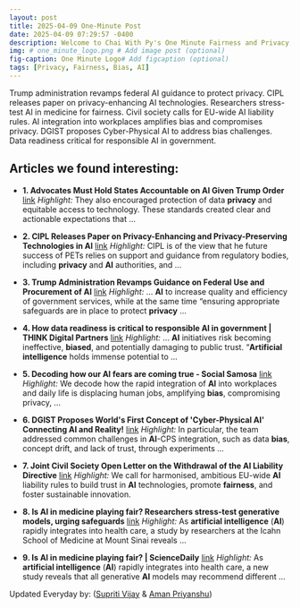 ```yaml
---
layout: post
title: 2025-04-09 One-Minute Post
date: 2025-04-09 07:29:57 -0400
description: Welcome to Chai With Py's One Minute Fairness and Privacy, which aims to provide you the current happenings in the world of Fairness, Privacy, and AI.
img: # one_minute_logo.png # Add image post (optional)
fig-caption: One Minute Logo# Add figcaption (optional)
tags: [Privacy, Fairness, Bias, AI]
---
```


Trump administration revamps federal AI guidance to protect privacy. CIPL releases paper on privacy-enhancing AI technologies. Researchers stress-test AI in medicine for fairness. Civil society calls for EU-wide AI liability rules. AI integration into workplaces amplifies bias and compromises privacy. DGIST proposes Cyber-Physical AI to address bias challenges. Data readiness critical for responsible AI in government.

## Articles we found interesting:

- **1. Advocates Must Hold States Accountable on <b>AI</b> Given Trump Order** [link](https://www.cbpp.org/blog/advocates-must-hold-states-accountable-on-ai-given-trump-order)
_Highlight:_ They also encouraged protection of data <b>privacy</b> and equitable access to technology. These standards created clear and actionable expectations that&nbsp;...

- **2. CIPL Releases Paper on <b>Privacy</b>-Enhancing and <b>Privacy</b>-Preserving Technologies in <b>AI</b>** [link](https://www.hunton.com/privacy-and-information-security-law/cipl-releases-paper-on-privacy-enhancing-and-privacy-preserving-technologies-in-ai-enabling-data-use-and-operationalizing-privacy-by-design-and-default)
_Highlight:_ CIPL is of the view that he future success of PETs relies on support and guidance from regulatory bodies, including <b>privacy</b> and <b>AI</b> authorities, and&nbsp;...

- **3. Trump Administration Revamps Guidance on Federal Use and Procurement of <b>AI</b>** [link](https://www.wiley.law/alert-Trump-Administration-Revamps-Guidance-on-Federal-Use-and-Procurement-of-AI)
_Highlight:_ ... <b>AI</b> to increase quality and efficiency of government services, while at the same time “ensuring appropriate safeguards are in place to protect <b>privacy</b>&nbsp;...

- **4. How data readiness is critical to responsible <b>AI</b> in government | THINK Digital Partners** [link](https://www.thinkdigitalpartners.com/news/2025/04/09/how-data-readiness-is-critical-to-responsible-ai-in-government/)
_Highlight:_ ... <b>AI</b> initiatives risk becoming ineffective, <b>biased</b>, and potentially damaging to public trust. “<b>Artificial intelligence</b> holds immense potential to&nbsp;...

- **5. Decoding how our <b>AI</b> fears are coming true - Social Samosa** [link](https://www.socialsamosa.com/decode/our-ai-fears-are-coming-true-8941737)
_Highlight:_ We decode how the rapid integration of <b>AI</b> into workplaces and daily life is displacing human jobs, amplifying <b>bias</b>, compromising privacy,&nbsp;...

- **6. DGIST Proposes World&#39;s First Concept of &#39;Cyber-Physical <b>AI</b>&#39; Connecting <b>AI</b> and Reality!** [link](https://www.asiaresearchnews.com/content/dgist-proposes-world%25E2%2580%2599s-first-concept-%25E2%2580%2598cyber-physical-ai%25E2%2580%2599-connecting-ai-and-reality)
_Highlight:_ In particular, the team addressed common challenges in <b>AI</b>-CPS integration, such as data <b>bias</b>, concept drift, and lack of trust, through experiments&nbsp;...

- **7. Joint Civil Society Open Letter on the Withdrawal of the <b>AI</b> Liability Directive** [link](https://cdt.org/insights/joint-civil-society-open-letter-on-the-withdrawal-of-the-ai-liability-directive/)
_Highlight:_ We call for harmonised, ambitious EU-wide <b>AI</b> liability rules to build trust in <b>AI</b> technologies, promote <b>fairness</b>, and foster sustainable innovation.

- **8. Is <b>AI</b> in medicine playing <b>fair</b>? Researchers stress-test generative models, urging safeguards** [link](https://medicalxpress.com/news/2025-04-ai-medicine-playing-fair-stress.html)
_Highlight:_ As <b>artificial intelligence</b> (<b>AI</b>) rapidly integrates into health care, a study by researchers at the Icahn School of Medicine at Mount Sinai reveals&nbsp;...

- **9. Is <b>AI</b> in medicine playing <b>fair</b>? | ScienceDaily** [link](https://www.sciencedaily.com/releases/2025/04/250407114235.htm)
_Highlight:_ As <b>artificial intelligence</b> (<b>AI</b>) rapidly integrates into health care, a new study reveals that all generative <b>AI</b> models may recommend different&nbsp;...


Updated Everyday by: (<a href="https://supritivijay.github.io/">Supriti Vijay</a> & <a href="https://amanpriyanshu.github.io/">Aman Priyanshu</a>)
